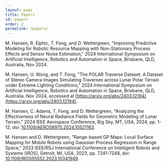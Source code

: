 ```yaml
---
layout: page
title: Papers
id: papers
order: 2
permalink: /papers/
---
```


M. Hansen, R. Elphic, T. Fong, and D. Wettergreen, "Improving Predictive Modeling for Robotic Resource Mapping with Non-Stationary Process Effects and Sensor Noise Estimation," 2024 International Symposium on Artificial Intelligence, Robotics and Automation in Space, Brisbane, QLD, Australia, Nov 2024.

M. Hansen, U. Wong, and T. Fong, "The POLAR Traverse Dataset: A Dataset of Stereo Camera Images Simulating Traverses across Lunar Polar Terrain under Extreme Lighting Conditions," 2024 International Symposium on Artificial Intelligence, Robotics and Automation in Space, Brisbane, QLD, Australia, Nov 2024, accessed at [https://arxiv.org/abs/2403.12194](https://arxiv.org/abs/2403.12194).

M. Hansen, C. Adams, T. Fong, and D. Wettergreen, "Analyzing the Effectiveness of Neural Radiance Fields for Geometric Modeling of Lunar Terrain," 2024 IEEE Aerospace Conference, Big Sky, MT, USA, 2024, pp. 1-12, doi: [10.1109/AERO58975.2024.10521163](https://doi.org/10.1109/AERO58975.2024.10521163).

M. Hansen and D. Wettergreen, "Range-based GP Maps: Local Surface Mapping for Mobile Robots using Gaussian Process Regression in Range Space," 2023 IEEE/RSJ International Conference on Intelligent Robots and Systems (IROS), Detroit, MI, USA, 2023, pp. 7241-7248, doi: [10.1109/IROS55552.2023.10341949](https://doi.org/10.1109/IROS55552.2023.10341949).